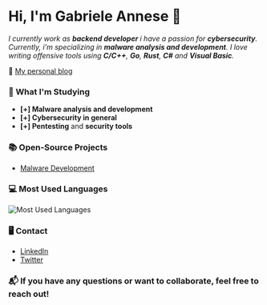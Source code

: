 # Hi, I'm Gabriele Annese 👋

*I currently work as **backend developer** i have a passion for **cybersecurity**. Currently, i'm specializing in **malware analysis and development**. I love writing offensive tools using **C/C++**, **Go**, **Rust**, **C#** and **Visual Basic**.*

👹 [My personal blog](https://gabriele-annese.github.io/MalwareOpsBlog)

### 🧠 What I'm Studying
- **[+] Malware analysis and development**
- **[+] Cybersecurity in general**
- **[+] Pentesting** and **security tools**

### 📚 Open-Source Projects
- [Malware Development](https://github.com/gabriele-annese/Malware-Development)

### 💻 Most Used Languages
![Most Used Languages](https://github-readme-stats.vercel.app/api/top-langs/?username=gabriele-annese&layout=compact&theme=radical)

### 🖥️ Contact
- [LinkedIn](https://www.linkedin.com/in/gabriele-annese/)
- [Twitter](https://x.com/SystemError667)

### 📬 If you have any questions or want to collaborate, feel free to reach out!

